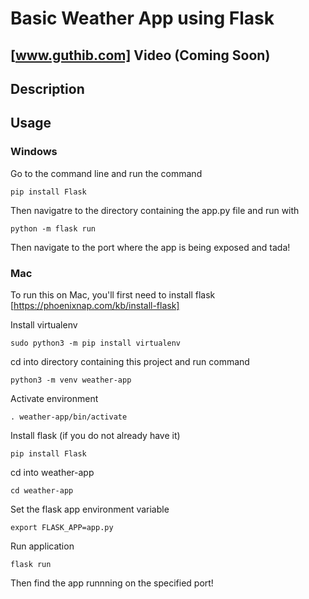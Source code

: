# Basic Weather App using Flask

## [www.guthib.com] Video (Coming Soon)

## Description

## Usage

### Windows

Go to the command line and run the command 

```
pip install Flask
```

Then navigatre to the directory containing the app.py file and run with

```
python -m flask run
```

Then navigate to the port where the app is being exposed and tada!

### Mac

To run this on Mac, you'll first need to install flask [https://phoenixnap.com/kb/install-flask]


Install virtualenv
```
sudo python3 -m pip install virtualenv
```

cd into directory containing this project and run command
```
python3 -m venv weather-app
```

Activate environment
```
. weather-app/bin/activate
```

Install flask (if you do not already have it)
```
pip install Flask
```

cd into weather-app
```
cd weather-app
```

Set the flask app environment variable
```
export FLASK_APP=app.py
```

Run application
```
flask run
```

Then find the app runnning on the specified port!
